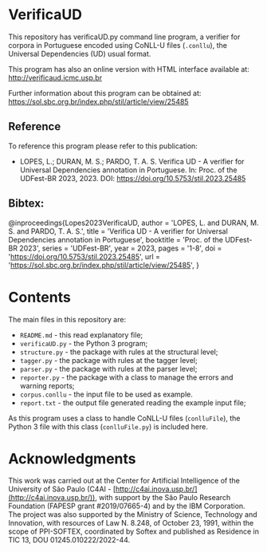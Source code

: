# VerificaUD
 This repository has verificaUD.py command line program, a verifier for corpora in Portuguese encoded using CoNLL-U files (`.conllu`), the Universal Dependencies (UD) usual format.

 This program has also an online version with HTML interface available at: http://verificaud.icmc.usp.br

 Further information about this program can be obtained at: https://sol.sbc.org.br/index.php/stil/article/view/25485

 ## Reference
 To reference this program please refer to this publication:
 - LOPES, L.; DURAN, M. S.; PARDO, T. A. S. Verifica UD - A verifier for Universal Dependencies annotation in Portuguese. In: Proc. of the UDFest-BR 2023, 2023. DOI: https://doi.org/10.5753/stil.2023.25485

 ## Bibtex:
 @inproceedings{Lopes2023VerificaUD,
   author = 'LOPES, L. and DURAN, M. S. and PARDO, T. A. S.', 
   title = 'Verifica UD - A verifier for Universal Dependencies annotation in Portuguese',
   booktitle = 'Proc. of the UDFest-BR 2023',
   series = 'UDFest-BR',
   year = 2023,
   pages = '1-8',
   doi = 'https://doi.org/10.5753/stil.2023.25485',
   url = 'https://sol.sbc.org.br/index.php/stil/article/view/25485',
}

 # Contents
 The main files in this repository are:
- `README.md` - this read explanatory file;
- `verificaUD.py` - the Python 3 program;
- `structure.py` - the package with rules at the structural level;
- `tagger.py` - the package with rules at the tagger level;
- `parser.py` - the package with rules at the parser level;
- `reporter.py` - the package with a class to manage the errors and warning reports;
- `corpus.conllu` - the input file to be used as example.
- `report.txt` - the output file generated reading the example input file;

As this program uses a class to handle CoNLL-U files (`conlluFile`), the Python 3 file with this class (`conlluFile.py`) is included here.

# Acknowledgments
This work was carried out at the Center for Artificial Intelligence of the University of São Paulo (C4AI - [http://c4ai.inova.usp.br/](http://c4ai.inova.usp.br/)), with support by the São Paulo Research Foundation (FAPESP grant #2019/07665-4) and by the IBM Corporation. The project was also supported by the Ministry of Science, Technology and Innovation, with resources of Law N. 8.248, of October 23, 1991, within the scope of PPI-SOFTEX, coordinated by Softex and published as Residence in TIC 13, DOU 01245.010222/2022-44.

